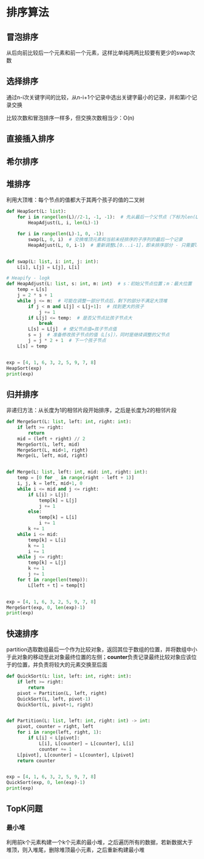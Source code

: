 # 排序算法

## 冒泡排序

从后向前比较后一个元素和前一个元素，这样比单纯两两比较要有更少的swap次数

## 选择排序

通过n-i次关键字间的比较，从n-i+1个记录中选出关键字最小的记录，并和第i个记录交换

比较次数和冒泡排序一样多，但交换次数相当少：O(n)

## 直接插入排序

## 希尔排序

## 堆排序

利用大顶堆：每个节点的值都大于其两个孩子的值的二叉树

```python
def HeapSort(L: list):
    for i in range(len(L)//2-1, -1, -1):  # 先从最后一个父节点（下标为len(L)//2-1）往上构建一个最大堆（依次调用heapify），构建的结果是堆顶元素是所有节点中最大的；这一步必须从最后一个父节点开始，否则无法保证堆顶元素大于所有堆中元素
        HeapAdjust(L, i, len(L)-1)

    for i in range(len(L)-1, 0, -1):
        swap(L, 0, i)  # 交换堆顶元素和当前未经排序的子序列的最后一个记录
        HeapAdjust(L, 0, i-1)  # 重新调整L[0...i-1]，即未排序部分 - 只需要logk复杂度


def swap(L: list, i: int, j: int):
    L[i], L[j] = L[j], L[i]

# Heapify - logk
def HeapAdjust(L: list, s: int, m: int)  # s：初始父节点位置；m：最大位置
    temp = L[s]
    j = 2 * s + 1
    while j <= m:  # 可能在调整一部分节点后，剩下的部分不满足大顶堆
        if j < m and L[j] < L[j+1]:  # 找到更大的孩子
            j += 1
        if L[j] <= temp:  # 是否父节点比孩子节点大
            break
        L[s] = L[j]  # 使父节点值=孩子节点值
        s = j  # 准备修改孩子节点的值（L[s]），同时是继续调整的父节点
        j = j * 2 + 1  # 下一个孩子节点
    L[s] = temp


exp = [4, 1, 6, 3, 2, 5, 9, 7, 8]
HeapSort(exp)
print(exp)
```

## 归并排序

非递归方法：从长度为1的相邻片段开始排序，之后是长度为2的相邻片段

```python
def MergeSort(L: list, left: int, right: int):
    if left >= right:
        return
    mid = (left + right) // 2
    MergeSort(L, left, mid)
    MergeSort(L, mid+1, right)
    Merge(L, left, mid, right)


def Merge(L: list, left: int, mid: int, right: int):
    temp = [0 for _ in range(right - left + 1)]
    i, j, k = left, mid+1, 0
    while i <= mid and j <= right:
        if L[i] > L[j]:
            temp[k] = L[j]
            j += 1
        else:
            temp[k] = L[i]
            i += 1
        k += 1
    while i <= mid:
        temp[k] = L[i]
        k += 1
        i += 1
    while j <= right:
        temp[k] = L[j]
        k += 1
        j += 1
    for t in range(len(temp)):
        L[left + t] = temp[t]


exp = [4, 1, 6, 3, 2, 5, 9, 7, 8]
MergeSort(exp, 0, len(exp)-1)
print(exp)
```

## 快速排序

partition选取数组最后一个作为比较对象，返回其位于数组的位置，并将数组中小于此对象的移动至此对象最终位置的左侧；**counter**负责记录最终比较对象应该位于的位置，并负责将较大的元素交换至后面

```python
def QuickSort(L: list, left: int, right: int):
    if left >= right:
        return
    pivot = Partition(L, left, right)
    QuickSort(L, left, pivot-1)
    QuickSort(L, pivot+1, right)


def Partition(L: list, left: int, right: int) -> int:
    pivot, counter = right, left
    for i in range(left, right, 1):
        if L[i] < L[pivot]:
            L[i], L[counter] = L[counter], L[i]
            counter += 1
    L[pivot], L[counter] = L[counter], L[pivot]
    return counter


exp = [4, 1, 6, 3, 2, 5, 9, 7, 8]
QuickSort(exp, 0, len(exp)-1)
print(exp)
```

## TopK问题

### 最小堆

利用前k个元素构建一个k个元素的最小堆，之后遍历所有的数据，若新数据大于堆顶，则入堆尾，删除堆顶最小元素，之后重新构建最小堆